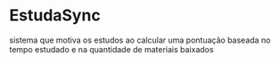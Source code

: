 # EstudaSync
 sistema que motiva os estudos ao calcular uma pontuação baseada no tempo estudado e na quantidade de materiais baixados
